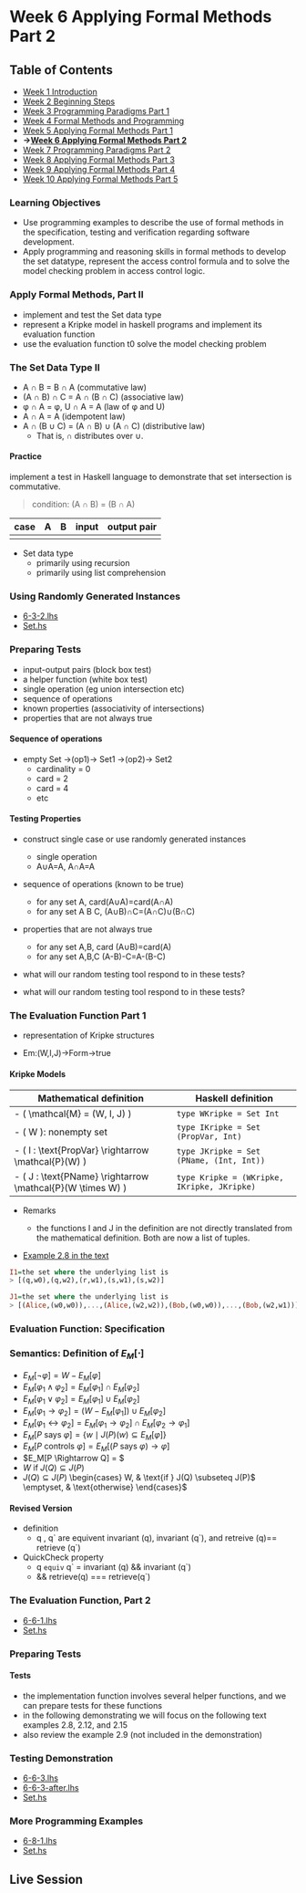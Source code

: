 # Week 6 Applying Formal Methods Part 2
## Table of Contents
- [Week 1 Introduction](../week1/README.md)
- [Week 2 Beginning Steps](../week2/README.md)
- [Week 3 Programming Paradigms Part 1](../week3/README.md)
- [Week 4 Formal Methods and Programming](../week4/README.md)
- [Week 5 Applying Formal Methods Part 1](../week5/README.md)
- **&rarr;[Week 6 Applying Formal Methods Part 2](README.md)**
- [Week 7 Programming Paradigms Part 2](../week7/README.md)
- [Week 8 Applying Formal Methods Part 3](../week8/README.md)
- [Week 9 Applying Formal Methods Part 4](../week9/README.md)
- [Week 10 Applying Formal Methods Part 5](../week10/README.md)

### Learning Objectives

- Use programming examples to describe the use of formal methods in the specification, testing and verification regarding software development.
- Apply programming and reasoning skills in formal methods to develop the set datatype, represent the access control formula and to solve the model checking problem in access control logic.

### Apply Formal Methods, Part II

- implement and test the Set data type
- represent a Kripke model in haskell programs and implement its evaluation function
- use the evaluation function t0 solve the model checking problem


### The Set Data Type II

- A ∩ B = B ∩ A (commutative law)
- (A ∩ B) ∩ C = A ∩ (B ∩ C) (associative law)
- φ ∩ A = φ, U ∩ A = A (law of φ and U)
- A ∩ A = A (idempotent law)
- A ∩ (B ∪ C) = (A ∩ B) ∪ (A ∩ C) (distributive law)
  - That is, ∩ distributes over ∪.


#### Practice

implement a test in Haskell language to demonstrate that set intersection is commutative.

> condition: (A &cap; B) = (B &cap; A)

|case|A|B|input|output pair|
|--|--|--|--|--|
||||||

- Set data type
  - primarily using recursion
  - primarily using list comprehension


### Using Randomly Generated Instances

- [6-3-2.lhs](./6-3-2/6-3-2.lhs)
- [Set.hs](./6-3-2/Set.hs)

### Preparing Tests

- input-output pairs (block box test)
- a helper function (white box test)
- single operation (eg union intersection etc)
- sequence of operations
- known properties (associativity of intersections)
- properties that are not always true


#### Sequence of operations

- empty Set &rarr;(op1)&rarr; Set1 &rarr;(op2)&rarr; Set2
  - cardinality = 0
  - card = 2
  - card = 4
  - etc

#### Testing Properties
- construct single case or use randomly generated instances
  - single operation
  - A&cup;A=A, A&cap;A=A

- sequence of operations (known to be true)
  - for any set A, card(A&cup;A)=card(A&cap;A)
  - for any set A B C, (A&cup;B)&cap;C=(A&cap;C)&cup;(B&cap;C)

- properties that are not always true
  - for any set A,B, card (A&cup;B)=card(A)
  - for any set A,B,C (A-B)-C=A-(B-C)
- what will our random testing tool respond to in these tests?

- what will our random testing tool respond to in these tests?


### The Evaluation Function Part 1

- representation of Kripke structures

- &Epsilon;m:(W,I,J)&rarr;Form&rarr;true

#### Kripke Models

| Mathematical definition | Haskell definition |
|-------------------------|---------------------|
| - \( \mathcal{M} = (W, I, J) \) | `type WKripke = Set Int` |
| - \( W \): nonempty set | `type IKripke = Set (PropVar, Int)` |
| - \( I : \text{PropVar} \rightarrow \mathcal{P}(W) \) | `type JKripke = Set (PName, (Int, Int))` |
| - \( J : \text{PName} \rightarrow \mathcal{P}(W \times W) \) | `type Kripke = (WKripke, IKripke, JKripke)` |

- Remarks
  - the functions I and J in the definition are not directly translated from the mathematical definition. Both are now a list of tuples.

- [Example 2.8 in the text](/acst_ch2.pdf)

```hs
I1=the set where the underlying list is
> [(q,w0),(q,w2),(r,w1),(s,w1),(s,w2)]

J1=the set where the underlying list is 
> [(Alice,(w0,w0)),...,(Alice,(w2,w2)),(Bob,(w0,w0)),...,(Bob,(w2,w1))]
```

### Evaluation Function: Specification
### Semantics: Definition of $E_M \left[ \cdot \right]$

- $E_M[\neg \varphi]  = W - E_M[\varphi]$
- $E_M[\varphi_1 \land \varphi_2]  = E_M[\varphi_1] \cap E_M[\varphi_2]$
- $E_M[\varphi_1 \lor \varphi_2]  = E_M[\varphi_1] \cup E_M[\varphi_2]$
- $E_M[\varphi_1 \rightarrow \varphi_2]  = (W - E_M[\varphi_1]) \cup E_M[\varphi_2]$
- $E_M[\varphi_1 \leftrightarrow \varphi_2]  = E_M[\varphi_1 \rightarrow \varphi_2] \cap E_M[\varphi_2 \rightarrow \varphi_1]$
- $E_M[P \text{ says } \varphi]  = \{ w \mid J(P)(w) \subseteq E_M[\varphi] \}$
- $E_M[P \text{ controls } \varphi]  = E_M[(P \text{ says } \varphi) \rightarrow \varphi]$
- $E_M[P \Rightarrow Q] = $
- $W \text{ if } J(Q) \subseteq J(P)$
- $J(Q) \subseteq J(P)$
\begin{cases} 
W, & \text{if } J(Q) \subseteq J(P)$
\emptyset, & \text{otherwise}
\end{cases}$
 

#### Revised Version
- definition 
  - q , q\` are equivent invariant (q), invariant (q\`), and retreive (q)== retrieve (q`)
- QuickCheck property 
  - q `equiv` q\` = invariant (q) && invariant (q\`)
  - && retrieve(q) === retrieve(q`)

### The Evaluation Function, Part 2

- [6-6-1.lhs](./6-6-1/6-6-1.lhs)
- [Set.hs](./6-6-1/Set.hs)

### Preparing Tests

#### Tests

- the implementation function involves several helper functions, and we can prepare tests for these functions
- in the following demonstrating we will focus on the following text examples 2.8, 2.12, and 2.15
- also review the example 2.9 (not included in the demonstration)


### Testing Demonstration

- [6-6-3.lhs](./6-6-3/6-6-3.lhs)
- [6-6-3-after.lhs](./6-6-3/6-6-3-after.lhs)
- [Set.hs](./6-6-3/Set.hs)

### More Programming Examples

- [6-8-1.lhs](./6-8-1.lhs)
- [Set.hs](./Set.hs)


## Live Session